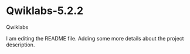 # Qwiklabs-5.2.2
Qwiklabs

I am editing the README file. Adding some more details about the project description.